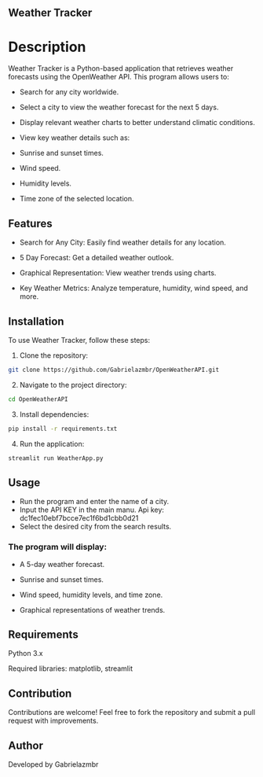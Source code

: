 ## Weather Tracker

# Description

Weather Tracker is a Python-based application that retrieves weather forecasts using the OpenWeather API. This program allows users to:

- Search for any city worldwide.

- Select a city to view the weather forecast for the next 5 days.

- Display relevant weather charts to better understand climatic conditions.

- View key weather details such as:

- Sunrise and sunset times.

- Wind speed.

- Humidity levels.

- Time zone of the selected location.

## Features

- Search for Any City: Easily find weather details for any location.

- 5 Day Forecast: Get a detailed weather outlook.

- Graphical Representation: View weather trends using charts.

- Key Weather Metrics: Analyze temperature, humidity, wind speed, and more.

## Installation

To use Weather Tracker, follow these steps:

1. Clone the repository:
```sh
git clone https://github.com/Gabrielazmbr/OpenWeatherAPI.git
```

2. Navigate to the project directory:
```sh
cd OpenWeatherAPI
```
3. Install dependencies:
```sh
pip install -r requirements.txt
```
4. Run the application:
```sh
streamlit run WeatherApp.py
```

## Usage

- Run the program and enter the name of a city.
- Input the API KEY in the main manu.
Api key: dc1fec10ebf7bcce7ec1f6bd1cbb0d21
- Select the desired city from the search results.

### The program will display:

- A 5-day weather forecast.

- Sunrise and sunset times.

- Wind speed, humidity levels, and time zone.

- Graphical representations of weather trends.

## Requirements

Python 3.x

Required libraries: matplotlib, streamlit

## Contribution

Contributions are welcome! Feel free to fork the repository and submit a pull request with improvements.

## Author

Developed by Gabrielazmbr
